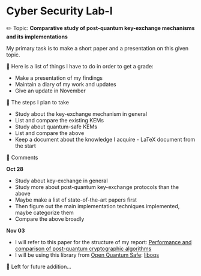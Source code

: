# Cyber Security Lab-I
:pencil2: Topic: **Comparative study of post-quantum key-exchange mechanisms and its implementations**

My primary task is to make a short paper and a presentation on this given topic.

:closed_book: Here is a list of things I have to do in order to get a grade:
*  Make a presentation of my findings
*  Maintain a diary of my work and updates
*  Give an update in November

📌 The steps I plan to take
*  Study about the key-exchange mechanism in general
*  List and compare the existing KEMs
*  Study about quantum-safe KEMs
*  List and compare the above
*  Keep a document about the knowledge I acquire - LaTeX document from the start

🧫 Comments

**Oct 28**
*  Study about key-exchange in general
*  Study more about post-quantum key-exchange protocols than the above
*  Maybe make a list of state-of-the-art papers first
*  Then figure out the main implementation techniques implemented, maybe categorize them
*  Compare the above broadly

**Nov 03**
*  I will refer to this paper for the structure of my report: [Performance and comparison of post-quantum cryptographic algorithms](https://www.diva-portal.org/smash/get/diva2:1111159/FULLTEXT01.pdf)
*  I will be using this library from [Open Quantum Safe](https://openquantumsafe.org/): [liboqs](https://github.com/open-quantum-safe/liboqs)

🧮 Left for future addition...
